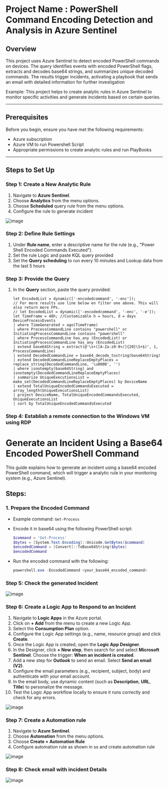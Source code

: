 # Project Name : PowerShell Command Encoding Detection and Analysis in Azure Sentinel

## Overview
This project uses Azure Sentinel to detect encoded PowerShell commands on devices. The query identifies events with encoded PowerShell flags, extracts and decodes base64 strings, and summarizes unique decoded commands. The results trigger incidents, activating a playbook that sends an email with detailed information for further investigation

Example:
This project helps to create analytic rules in Azure Sentinel to monitor specific activities and generate incidents based on certain queries.

---

## Prerequisites
Before you begin, ensure you have met the following requirements:

- Azure subscription
- Azure VM to run Powershell Script
- Appropriate permissions to create analytic rules and run PlayBooks

---

## Steps to Set Up

### Step 1: Create a New Analytic Rule
1. Navigate to **Azure Sentinel**.
2. Choose **Analytics** from the menu options.
3. Choose **Scheduled** query rule from the menu options.
4. Configure the rule to generate incident
   
![image](https://github.com/user-attachments/assets/dbff75cb-6d5e-43a8-94d5-3e811d0552ff)


### Step 2: Define Rule Settings
1. Under **Rule name**, enter a descriptive name for the rule (e.g., "Power Shell Encoded Commands Executed").
2. Set the rule Logic and paste KQL query provided
3. Set the **Query scheduling** to run every 10 minutes and Lookup data from the last 5 hours

### Step 3: Provide the Query
1. In the **Query** section, paste the query provided:
   
   ```kusto
   let EncodedList = dynamic(['-encodedcommand', '-enc']); 
   // For more results use line below en filter one above. This will also return more FPs.
   // let EncodedList = dynamic(['-encodedcommand', '-enc', '-e']);
   let TimeFrame = 48h; //Customizable h = hours, d = days
   DeviceProcessEvents
   | where TimeGenerated > ago(TimeFrame)
   | where ProcessCommandLine contains "powershell" or InitiatingProcessCommandLine contains "powershell"
   | where ProcessCommandLine has_any (EncodedList) or InitiatingProcessCommandLine has_any (EncodedList)
   | extend base64String = extract(@'\s+([A-Za-z0-9+/]{20}\S+$)', 1, ProcessCommandLine)
   | extend DecodedCommandLine = base64_decode_tostring(base64String)
   | extend DecodedCommandLineReplaceEmptyPlaces = replace_string(DecodedCommandLine, '\u0000', '')
   | where isnotempty(base64String) and isnotempty(DecodedCommandLineReplaceEmptyPlaces)
   | summarize UniqueExecutionsList = make_set(DecodedCommandLineReplaceEmptyPlaces) by DeviceName
   | extend TotalUniqueEncodedCommandsExecuted = array_length(UniqueExecutionsList)
   | project DeviceName, TotalUniqueEncodedCommandsExecuted, UniqueExecutionsList
   | sort by TotalUniqueEncodedCommandsExecuted

### Step 4: Establish a remote connection to the Windows VM using RDP
# Generate an Incident Using a Base64 Encoded PowerShell Command

This guide explains how to generate an incident using a base64 encoded PowerShell command, which will trigger a analytic rule in your monitoring system (e.g., Azure Sentinel).

## Steps:

### 1. Prepare the Encoded Command
- Example command: `Get-Process`
- Encode it in base64 using the following PowerShell script:
  
  ```powershell
  $command = 'Get-Process'
  $bytes = [System.Text.Encoding]::Unicode.GetBytes($command)
  $encodedCommand = [Convert]::ToBase64String($bytes)
  $encodedCommand
  
- Run the encoded command with the following:

   ```powershell
   powershell.exe -EncodedCommand <your_base64_encoded_command>

### Step 5: Check the generated Incident

![image](https://github.com/user-attachments/assets/7bfb7e57-965a-4175-bf29-311f6247f95b)

### Step 6: Create a Logic App to Respond to an Incident

1. Navigate to **Logic Apps** in the Azure portal.
2. Click on **+ Add** from the menu to create a new Logic App.
3. Select the **Consumption Plan** option.
4. Configure the Logic App settings (e.g., name, resource group) and click **Create**.
5. Once the Logic App is created, open the **Logic App Designer**.
6. In the Designer, click **+ New step**, then search for and select **Microsoft Sentinel**. Choose the trigger: **When an incident is created**.
7. Add a new step for **Outlook** to send an email. Select **Send an email (V2)**.
8. Configure the email parameters (e.g., recipient, subject, body) and authenticate with your email account.
9. In the email body, use dynamic content (such as **Description**, **URL**, **Title**) to personalize the message.
10. Test the Logic App workflow locally to ensure it runs correctly and check for any errors.

![image](https://github.com/user-attachments/assets/875e5fdd-b335-45ae-8a7b-f59081ae2ea3)

### Step 7: Create a Automation rule 
1. Navigate to **Azure Sentinel**.
2. Choose **Automation** from the menu options.
3. Choose **Create + Automation Rule** 
4. Configure automation rule as shown in ss and create automation rule

![image](https://github.com/user-attachments/assets/6a5e3bd0-7fe2-48c7-bb43-d96587c128fe)

### Step 8: Check email with incident Details

![image](https://github.com/user-attachments/assets/e82af1a1-b7a0-4616-a6f4-4b7493659d59)









